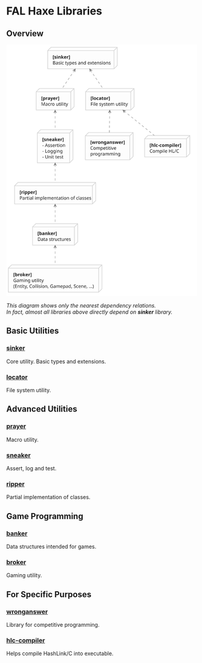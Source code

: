 # FAL Haxe Libraries

## Overview

![Package diagram. Visit GitHub repo for details.](diagram.svg)

*This diagram shows only the nearest dependency relations.*  
*In fact, almost all libraries above directly depend on **sinker** library.*

## Basic Utilities

### [sinker](https://github.com/fal-works/sinker)

Core utility. Basic types and extensions.

### [locator](https://github.com/fal-works/locator)

File system utility.


## Advanced Utilities

### [prayer](https://github.com/fal-works/prayer)

Macro utility.

### [sneaker](https://github.com/fal-works/sneaker)

Assert, log and test.

### [ripper](https://github.com/fal-works/ripper)

Partial implementation of classes.


## Game Programming

### [banker](https://github.com/fal-works/banker)

Data structures intended for games.

### [broker](https://github.com/fal-works/broker)

Gaming utility.


## For Specific Purposes

### [wronganswer](https://github.com/fal-works/wronganswer)

Library for competitive programming.

### [hlc-compiler](https://github.com/fal-works/hlc-compiler)

Helps compile HashLink/C into executable.
